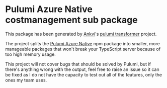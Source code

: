 # Pulumi Azure Native costmanagement sub package

This package has been generated by [Ankvi](https://github.com/Ankvi)'s [pulumi
transformer](https://github.com/Ankvi/pulumi-transformer) project.

The project splits the [Pulumi Azure Native](https://github.com/pulumi/pulumi-azure-native)
npm package into smaller, more manageable packages that won't break your TypeScript
server because of too high memory usage.

This project will not cover bugs that should be solved by Pulumi, but if there's
anything wrong with the output, feel free to raise an issue so it can be fixed as
I do not have the capacity to test out all of the features, only the ones my
team uses.
